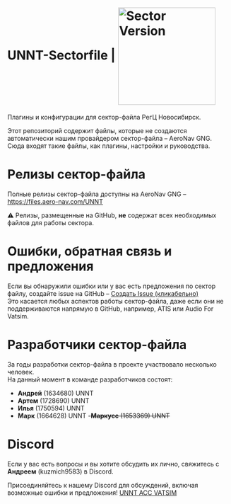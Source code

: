 # UNNT-Sectorfile | <a href="https://files.aero-nav.com/UNNT"><img src="https://shields.microej.com/badge/Версия сектора-4.1.7%20%7C%20v5-brightgreen" alt="Sector Version" width="220" align="center"><a/>
Плагины и конфигурации для сектор-файла РегЦ Новосибирск.

Этот репозиторий содержит файлы, которые не создаются автоматически нашим провайдером сектор-файла – AeroNav GNG.  
Сюда входят такие файлы, как плагины, настройки и руководства.  

# Релизы сектор-файла 
Полные релизы сектор-файла доступны на AeroNav GNG – https://files.aero-nav.com/UNNT

⚠️ Релизы, размещенные на GitHub, **не** содержат всех необходимых файлов для работы сектора.  

# Ошибки, обратная связь и предложения  
Если вы обнаружили ошибки или у вас есть предложения по сектор файлу, создайте issue на GitHub – [Создать Issue (кликабельно)](https://github.com/UNNT-ACC-VATSIM/UNNT-Sectorfile/issues/new/choose)  
Это касается любых аспектов работы сектор-файла, даже если они не поддерживаются напрямую в GitHub, например, ATIS или Audio For Vatsim.  

# Разработчики сектор-файла 
За годы разработки сектор-файла в проекте участвовало несколько человек.  
На данный момент в команде разработчиков состоят:  
- **Андрей** (1634680) UNNT  
- **Артем** (1728690) UNNT  
- **Илья** (1750594) UNNT  
- **Марк** (1664628) UNNT
-~~**Маркусс** (1653369) UNNT~~

# Discord  
Если у вас есть вопросы и вы хотите обсудить их лично, свяжитесь с **Андреем** (kuzmich9583) в Discord.

Присоединяйтесь к нашему Discord для обсуждений, включая возможные ошибки и предложения! [UNNT ACC VATSIM](https://discord.gg/unnt)
